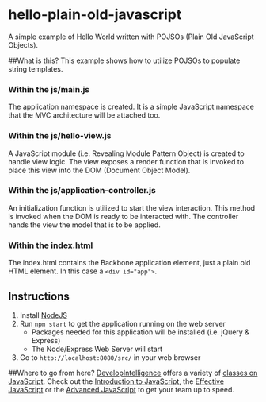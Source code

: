 # hello-plain-old-javascript
A simple example of Hello World written with POJSOs (Plain Old JavaScript Objects).

##What is this?
This example shows how to utilize POJSOs to populate string templates.

### Within the js/main.js
The application namespace is created. It is a simple JavaScript namespace that the MVC architecture will be attached too.

### Within the js/hello-view.js
A JavaScript module (i.e. Revealing Module Pattern Object) is created to handle view logic. The view exposes a render function that is invoked to place this view into the DOM (Document Object Model). 

### Within the js/application-controller.js
An initialization function is utilized to start the view interaction. This method is invoked when the DOM is ready to be interacted with. The controller hands the view the model that is to be applied.

### Within the index.html
The index.html contains the Backbone application element, just a plain old HTML element. In this case a `<div id="app">`. 

## Instructions
1. Install [NodeJS](https://nodejs.org/)
2. Run `npm start` to get the application running on the web server
    * Packages needed for this application will be installed (i.e. jQuery  & Express)
    * The Node/Express Web Server will start
3. Go to `http://localhost:8080/src/` in your web browser

##Where to go from here?
[DevelopIntelligence](http://www.developintelligence.com/) offers a variety of [classes on JavaScript](http://www.developintelligence.com/catalog/web-development-training/core-javascript). Check out the [Introduction to JavaScript](http://www.developintelligence.com/catalog/web-development-training/core-javascript/introduction-to-javascript), the [Effective JavaScript](http://www.developintelligence.com/catalog/web-development-training/core-javascript/effective-javascript) or the [Advanced JavaScript](http://www.developintelligence.com/catalog/web-development-training/core-javascript/advanced-javascript) to get your team up to speed.